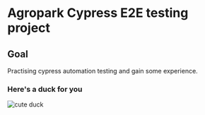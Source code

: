# Agropark Cypress E2E testing project

## Goal
Practising cypress automation testing and gain some experience.

### Here's a duck for you
![cute duck](https://duckduckgo.com/?q=cute+duck&t=ffab&iar=images&iai=https%3A%2F%2Fi.pinimg.com%2Foriginals%2F53%2F1f%2Fb3%2F531fb3e3fcd2022e3a810721602f57ee.png)
